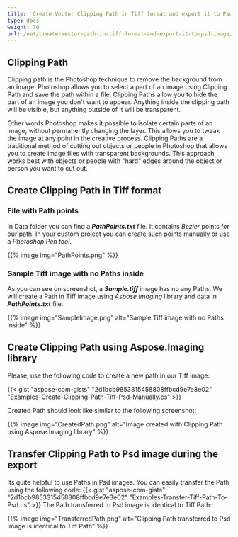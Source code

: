 ```yaml
---
title:  Create Vector Clipping Path in Tiff format and export it to Psd image 
type: docs
weight: 70
url: /net/create-vector-path-in-tiff-format-and-export-it-to-psd-image/
---
```


## Clipping Path

Clipping path is the Photoshop technique to remove the background from an image. Photoshop allows you to select a part of an image using Clipping Path  and save the path within a file. Clipping Paths allow you to hide the  part of an image you don't want to appear. Anything inside the clipping  path will be visible, but anything outside of it will be transparent.

Other words Photoshop makes it possible to isolate certain parts of an image, without permanently changing the layer. This allows you to tweak the  image at any point in the creative process. Clipping Paths are a  traditional method of cutting out objects or people in Photoshop that  allows you to create image files with transparent backgrounds. This  approach works best with objects or people with "hard" edges around the  object or person you want to cut out.

## Create Clipping Path in Tiff format

### File with Path points

In Data folder you can find a ***PathPoints.txt*** file. It contains *Bezier* points for our path. In your custom project you can create such points manually or use a *Photoshop Pen tool*.

{{% image img="PathPoints.png" %}}

### Sample Tiff image with no Paths inside

As you can see on screenshot, a ***Sample.tiff*** image has no any Paths. We will create a Path in Tiff image using *Aspose.Imaging* library and data in ***PathPoints.txt*** file.

{{% image img="SampleImage.png" alt="Sample Tiff image with no Paths inside" %}}

## Create Clipping Path using Aspose.Imaging library

Please, use the following code to create a new path in our Tiff image:

{{< gist "aspose-com-gists" "2d1bcb9853315458808ffbcd9e7e3e02" "Examples-Create-Clipping-Path-Tiff-Psd-Manually.cs" >}}

Created Path should look like similar to the following screenshot:

{{% image img="CreatedPath.png" alt="Image created with Clipping Path using Aspose.Imaging library" %}}


## Transfer Clipping Path to Psd image during the export

Its quite helpful to use Paths in Psd images. You can easily transfer the Path using the following code:
{{< gist "aspose-com-gists" "2d1bcb9853315458808ffbcd9e7e3e02" "Examples-Transfer-Tiff-Path-To-Psd.cs" >}}
The Path transferred to Psd image is identical to Tiff Path:

{{% image img="TransferredPath.png" alt="Clipping Path transferred to Psd image is identical to Tiff Path" %}}


